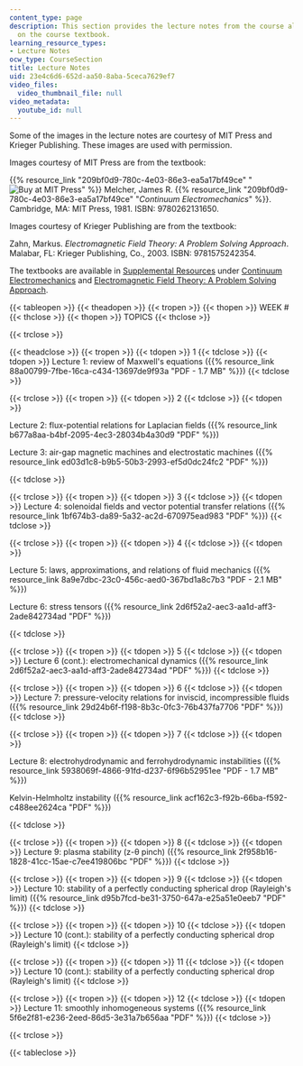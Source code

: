 ```yaml
---
content_type: page
description: This section provides the lecture notes from the course along with information
  on the course textbook.
learning_resource_types:
- Lecture Notes
ocw_type: CourseSection
title: Lecture Notes
uid: 23e4c6d6-652d-aa50-8aba-5ceca7629ef7
video_files:
  video_thumbnail_file: null
video_metadata:
  youtube_id: null
---
```


Some of the images in the lecture notes are courtesy of MIT Press and Krieger Publishing. These images are used with permission.

Images courtesy of MIT Press are from the textbook:

{{% resource_link "209bf0d9-780c-4e03-86e3-ea5a17bf49ce" "![Buy at MIT Press](/images/mp_logo.gif)" %}} Melcher, James R. {{% resource_link "209bf0d9-780c-4e03-86e3-ea5a17bf49ce" "_Continuum Electromechanics_" %}}. Cambridge, MA: MIT Press, 1981. ISBN: 9780262131650.

Images courtesy of Krieger Publishing are from the textbook:

Zahn, Markus. _Electromagnetic Field Theory: A Problem Solving Approach_. Malabar, FL: Krieger Publishing, Co., 2003. ISBN: 9781575242354.

The textbooks are available in [Supplemental Resources](/resources) under [Continuum Electromechanics](/courses/res-6-001-continuum-electromechanics-spring-2009) and [Electromagnetic Field Theory: A Problem Solving Approach](/courses/res-6-002-electromagnetic-field-theory-a-problem-solving-approach-spring-2008).

{{< tableopen >}}
{{< theadopen >}}
{{< tropen >}}
{{< thopen >}}
WEEK #
{{< thclose >}}
{{< thopen >}}
TOPICS
{{< thclose >}}

{{< trclose >}}

{{< theadclose >}}
{{< tropen >}}
{{< tdopen >}}
1
{{< tdclose >}}
{{< tdopen >}}
Lecture 1: review of Maxwell's equations ({{% resource_link 88a00799-7fbe-16ca-c434-13697de9f93a "PDF - 1.7 MB" %}})
{{< tdclose >}}

{{< trclose >}}
{{< tropen >}}
{{< tdopen >}}
2
{{< tdclose >}}
{{< tdopen >}}


Lecture 2: flux-potential relations for Laplacian fields ({{% resource_link b677a8aa-b4bf-2095-4ec3-28034b4a30d9 "PDF" %}})

Lecture 3: air-gap magnetic machines and electrostatic machines ({{% resource_link ed03d1c8-b9b5-50b3-2993-ef5d0dc24fc2 "PDF" %}})


{{< tdclose >}}

{{< trclose >}}
{{< tropen >}}
{{< tdopen >}}
3
{{< tdclose >}}
{{< tdopen >}}
Lecture 4: solenoidal fields and vector potential transfer relations ({{% resource_link 1bf674b3-da89-5a32-ac2d-670975ead983 "PDF" %}})
{{< tdclose >}}

{{< trclose >}}
{{< tropen >}}
{{< tdopen >}}
4
{{< tdclose >}}
{{< tdopen >}}


Lecture 5: laws, approximations, and relations of fluid mechanics ({{% resource_link 8a9e7dbc-23c0-456c-aed0-367bd1a8c7b3 "PDF - 2.1 MB" %}})

Lecture 6: stress tensors ({{% resource_link 2d6f52a2-aec3-aa1d-aff3-2ade842734ad "PDF" %}})


{{< tdclose >}}

{{< trclose >}}
{{< tropen >}}
{{< tdopen >}}
5
{{< tdclose >}}
{{< tdopen >}}
Lecture 6 (cont.): electromechanical dynamics ({{% resource_link 2d6f52a2-aec3-aa1d-aff3-2ade842734ad "PDF" %}})
{{< tdclose >}}

{{< trclose >}}
{{< tropen >}}
{{< tdopen >}}
6
{{< tdclose >}}
{{< tdopen >}}
Lecture 7: pressure-velocity relations for inviscid, incompressible fluids ({{% resource_link 29d24b6f-f198-8b3c-0fc3-76b437fa7706 "PDF" %}})
{{< tdclose >}}

{{< trclose >}}
{{< tropen >}}
{{< tdopen >}}
7
{{< tdclose >}}
{{< tdopen >}}


Lecture 8: electrohydrodynamic and ferrohydrodynamic instabilities ({{% resource_link 5938069f-4866-91fd-d237-6f96b52951ee "PDF - 1.7 MB" %}})

Kelvin-Helmholtz instability ({{% resource_link acf162c3-f92b-66ba-f592-c488ee2624ca "PDF" %}})


{{< tdclose >}}

{{< trclose >}}
{{< tropen >}}
{{< tdopen >}}
8
{{< tdclose >}}
{{< tdopen >}}
Lecture 9: plasma stability (z-θ pinch) ({{% resource_link 2f958b16-1828-41cc-15ae-c7ee419806bc "PDF" %}})
{{< tdclose >}}

{{< trclose >}}
{{< tropen >}}
{{< tdopen >}}
9
{{< tdclose >}}
{{< tdopen >}}
Lecture 10: stability of a perfectly conducting spherical drop (Rayleigh's limit) ({{% resource_link d95b7fcd-be31-3750-647a-e25a51e0eeb7 "PDF" %}})
{{< tdclose >}}

{{< trclose >}}
{{< tropen >}}
{{< tdopen >}}
10
{{< tdclose >}}
{{< tdopen >}}
Lecture 10 (cont.): stability of a perfectly conducting spherical drop (Rayleigh's limit)
{{< tdclose >}}

{{< trclose >}}
{{< tropen >}}
{{< tdopen >}}
11
{{< tdclose >}}
{{< tdopen >}}
Lecture 10 (cont.): stability of a perfectly conducting spherical drop (Rayleigh's limit)
{{< tdclose >}}

{{< trclose >}}
{{< tropen >}}
{{< tdopen >}}
12
{{< tdclose >}}
{{< tdopen >}}
Lecture 11: smoothly inhomogeneous systems ({{% resource_link 5f6e2f81-e236-2eed-86d5-3e31a7b656aa "PDF" %}})
{{< tdclose >}}

{{< trclose >}}

{{< tableclose >}}
